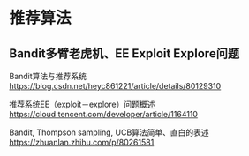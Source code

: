 # 推荐算法

## Bandit多臂老虎机、EE Exploit Explore问题

Bandit算法与推荐系统
https://blog.csdn.net/heyc861221/article/details/80129310

推荐系统EE（exploit－explore）问题概述
https://cloud.tencent.com/developer/article/1164110

Bandit, Thompson sampling, UCB算法简单、直白的表述
https://zhuanlan.zhihu.com/p/80261581



